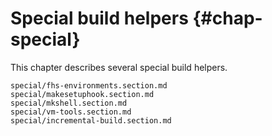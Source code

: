 # Special build helpers {#chap-special}

This chapter describes several special build helpers.

```{=include=} sections
special/fhs-environments.section.md
special/makesetuphook.section.md
special/mkshell.section.md
special/vm-tools.section.md
special/incremental-build.section.md
```
